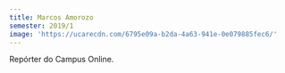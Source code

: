```yaml
---
title: Marcos Amorozo
semester: 2019/1
image: 'https://ucarecdn.com/6795e09a-b2da-4a63-941e-0e079885fec6/'
---
```

Repórter do Campus Online.
